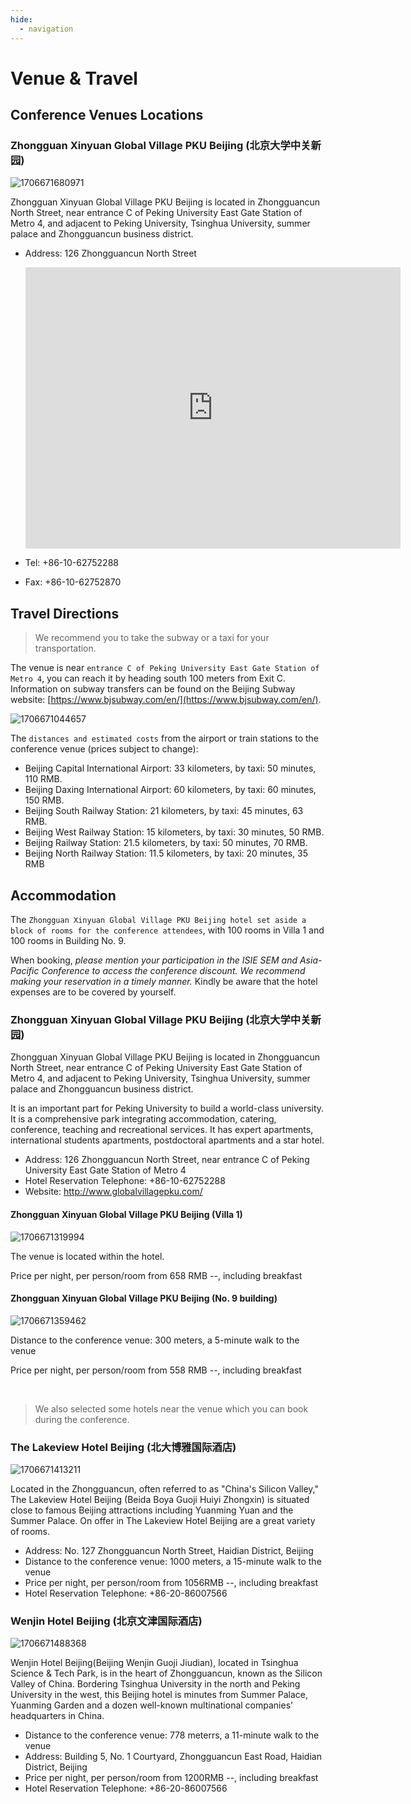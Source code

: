```yaml
---
hide:
  - navigation
---
```


# Venue & Travel

## Conference Venues Locations

### Zhongguan Xinyuan Global Village PKU Beijing (北京大学中关新园)

![1706671680971](image/index/1706671680971.png)

Zhongguan Xinyuan Global Village PKU Beijing is located in Zhongguancun North Street, near entrance C of Peking University East Gate Station of Metro 4, and adjacent to Peking University, Tsinghua University, summer palace and Zhongguancun business district.

- Address: 126 Zhongguancun North Street

    <iframe src="https://www.google.com/maps/embed?pb=!1m18!1m12!1m3!1d10814.279868491565!2d116.30784174159498!3d39.9940337908355!2m3!1f0!2f0!3f0!3m2!1i1024!2i768!4f13.1!3m3!1m2!1s0x35f056ac64b7cf1d%3A0x63d6bea0b79d68c7!2sZhongguan%20Xinyuan%20Global%20Village%20PKU!5e0!3m2!1sen!2sus!4v1706670614804!5m2!1sen!2sus" width="600" height="450" style="border:0;" allowfullscreen="" loading="lazy" referrerpolicy="no-referrer-when-downgrade"></iframe>

- Tel: +86-10-62752288
- Fax: +86-10-62752870

## Travel Directions

> We recommend you to take the subway or a taxi for your transportation.

The venue is near `entrance C of Peking University East Gate Station of Metro 4`, you can reach it by heading south 100 meters from Exit C. Information on subway transfers can be found on the Beijing Subway website: [https://www.bjsubway.com/en/](https://www.bjsubway.com/en/).

![1706671044657](image/index/1706671044657.png)

The `distances and estimated costs` from the airport or train stations to the conference venue (prices subject to change):

- Beijing Capital International Airport: 33 kilometers, by taxi: 50 minutes, 110 RMB.
- Beijing Daxing International Airport: 60 kilometers, by taxi: 60 minutes, 150 RMB.
- Beijing South Railway Station: 21 kilometers, by taxi: 45 minutes, 63 RMB.
- Beijing West Railway Station: 15 kilometers, by taxi: 30 minutes, 50 RMB.
- Beijing Railway Station: 21.5 kilometers, by taxi: 50 minutes, 70 RMB.
- Beijing North Railway Station: 11.5 kilometers, by taxi: 20 minutes, 35 RMB

## Accommodation

The `Zhongguan Xinyuan Global Village PKU Beijing hotel set aside a block of rooms for the conference attendees`, with 100 rooms in Villa 1 and 100 rooms in Building No. 9.

When booking, *please mention your participation in the ISIE SEM and Asia-Pacific Conference to access the conference discount. We recommend making your reservation in a timely manner.* Kindly be aware that the hotel expenses are to be covered by yourself.

### Zhongguan Xinyuan Global Village PKU Beijing (北京大学中关新园)

Zhongguan Xinyuan Global Village PKU Beijing is located in Zhongguancun North Street, near entrance C of Peking University East Gate Station of Metro 4, and adjacent to Peking University, Tsinghua University, summer palace and Zhongguancun business district.

It is an important part for Peking University to build a world-class university. It is a comprehensive park integrating accommodation, catering, conference, teaching and recreational services. It has expert apartments, international students apartments, postdoctoral apartments and a star hotel.

- Address: 126 Zhongguancun North Street, near entrance C of Peking University East Gate Station of Metro 4
- Hotel Reservation Telephone: +86-10-62752288
- Website: http://www.globalvillagepku.com/

#### Zhongguan Xinyuan Global Village PKU Beijing (Villa 1)

![1706671319994](image/index/1706671319994.png)

The venue is located within the hotel.

Price per night, per person/room from 658 RMB --, including breakfast

#### Zhongguan Xinyuan Global Village PKU Beijing (No. 9 building)

![1706671359462](image/index/1706671359462.png)

Distance to the conference venue: 300 meters, a 5-minute walk to the venue

Price per night, per person/room from 558 RMB --, including breakfast

<br>

> We also selected some hotels near the venue which you can book during the conference.

### The Lakeview Hotel Beijing (北大博雅国际酒店)

![1706671413211](image/index/1706671413211.png)

Located in the Zhongguancun, often referred to as "China's Silicon Valley," The Lakeview Hotel Beijing (Beida Boya Guoji Huiyi Zhongxin) is situated close to famous Beijing attractions including Yuanming Yuan and the Summer Palace. On offer in The Lakeview Hotel Beijing are a great variety of rooms.

- Address: No. 127 Zhongguancun North Street, Haidian District, Beijing
- Distance to the conference venue: 1000 meters, a 15-minute walk to the venue
- Price per night, per person/room from 1056RMB --, including breakfast
- Hotel Reservation Telephone: +86-20-86007566

### Wenjin Hotel Beijing (北京文津国际酒店)

![1706671488368](image/index/1706671488368.png)

Wenjin Hotel Beijing(Beijing Wenjin Guoji Jiudian), located in Tsinghua Science & Tech Park, is in the heart of Zhongguancun, known as the Silicon Valley of China. Bordering Tsinghua University in the north and Peking University in the west, this Beijing hotel is minutes from Summer Palace, Yuanming Garden and a dozen well-known multinational companies' headquarters in China.

- Distance to the conference venue: 778 meterrs, a 11-minute walk to the venue
- Address: Building 5, No. 1 Courtyard, Zhongguancun East Road, Haidian District, Beijing
- Price per night, per person/room from 1200RMB --, including breakfast
- Hotel Reservation Telephone: +86-20-86007566

